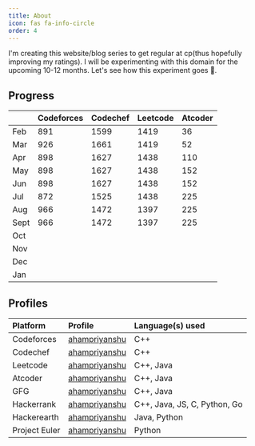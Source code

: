 ```yaml
---
title: About
icon: fas fa-info-circle
order: 4
---
```


I'm creating this website/blog series to get regular at cp(thus hopefully improving my ratings). I will be experimenting with this domain for the upcoming 10-12 months. Let's see how this experiment goes 🤞.

## Progress

|  |  Codeforces | Codechef | Leetcode | Atcoder
|:--|:--|:--|:--|:--
| Feb | 891 | 1599 | 1419 | 36
| Mar | 926 | 1661 | 1419 | 52
| Apr | 898 | 1627 | 1438 | 110
| May | 898 | 1627 | 1438 | 152
| Jun | 898 | 1627 | 1438 | 152
| Jul | 872  | 1525 | 1438 | 225
| Aug | 966 | 1472 | 1397 | 225
| Sept| 966 | 1472 | 1397 | 225
| Oct |  |  |  |
| Nov |  |  |  |
| Dec |  |  |  |
| Jan |  |  |  |

## Profiles

| Platform |  Profile | Language(s) used
|:--|:--|:--
| Codeforces | [ahampriyanshu](https://codeforces.com/profile/ahampriyanshu) | C++
| Codechef | [ahampriyanshu](https://www.codechef.com/users/ahampriyanshu) | C++
| Leetcode | [ahampriyanshu](https://leetcode.com/ahampriyanshu/) | C++, Java
| Atcoder | [ahampriyanshu](https://atcoder.jp/users/ahampriyanshu) | C++, Java
| GFG | [ahampriyanshu](https://auth.geeksforgeeks.org/user/ahampriyanshu/profile) | C++, Java
| Hackerrank | [ahampriyanshu](https://www.hackerrank.com/ahampriyanshu) | C++, Java, JS, C, Python, Go
| Hackerearth | [ahampriyanshu](https://www.hackerearth.com/@ahampriyanshu) | Java, Python
| Project Euler | [ahampriyanshu](https://ahampriyanshu.com/cp/categories/projecteuler/) | Python